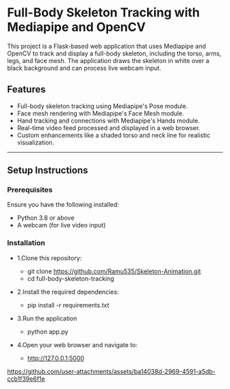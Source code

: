 # Full-Body Skeleton Tracking with Mediapipe and OpenCV

This project is a Flask-based web application that uses Mediapipe and OpenCV to track and display a full-body skeleton, including the torso, arms, legs, and face mesh. The application draws the skeleton in white over a black background and can process live webcam input.

## Features
- Full-body skeleton tracking using Mediapipe's Pose module.
- Face mesh rendering with Mediapipe's Face Mesh module.
- Hand tracking and connections with Mediapipe's Hands module.
- Real-time video feed processed and displayed in a web browser.
- Custom enhancements like a shaded torso and neck line for realistic visualization.

---

## Setup Instructions

### Prerequisites
Ensure you have the following installed:
- Python 3.8 or above
- A webcam (for live video input)

### Installation
- 1.Clone this repository:
   - git clone https://github.com/Ramu535/Skeleton-Animation.git
   - cd full-body-skeleton-tracking

- 2.Install the required dependencies:
   - pip install -r requirements.txt
- 3.Run the application
    - python app.py
- 4.Open your web browser and navigate to:
   - http://127.0.0.1:5000


https://github.com/user-attachments/assets/ba14038d-2969-4591-a5db-ccb1f39e6f1e


